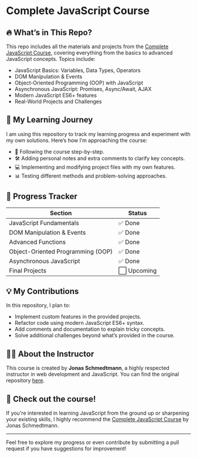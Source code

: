 # Complete JavaScript Course

## 🔥 What’s in This Repo?

This repo includes all the materials and projects from the [Complete JavaScript Course](https://github.com/jonasschmedtmann/complete-javascript-course), covering everything from the basics to advanced JavaScript concepts. Topics include:

- JavaScript Basics: Variables, Data Types, Operators
- DOM Manipulation & Events
- Object-Oriented Programming (OOP) with JavaScript
- Asynchronous JavaScript: Promises, Async/Await, AJAX
- Modern JavaScript ES6+ features
- Real-World Projects and Challenges

## 📌 My Learning Journey

I am using this repository to track my learning progress and experiment with my own solutions. Here’s how I’m approaching the course:

- 📝 Following the course step-by-step.
- 🛠️ Adding personal notes and extra comments to clarify key concepts.
- 💻 Implementing and modifying project files with my own features.
- 📊 Testing different methods and problem-solving approaches.

## 📅 Progress Tracker

| Section                          | Status |
|-----------------------------------|--------|
| JavaScript Fundamentals           | ✅ Done |
| DOM Manipulation & Events         | ✅ Done |
| Advanced Functions                | ✅ Done |
| Object-Oriented Programming (OOP) | ✅ Done |
| Asynchronous JavaScript           | ✅ Done |
| Final Projects                    | ⬜ Upcoming |

## 💡 My Contributions

In this repository, I plan to:
- Implement custom features in the provided projects.
- Refactor code using modern JavaScript ES6+ syntax.
- Add comments and documentation to explain tricky concepts.
- Solve additional challenges beyond what’s provided in the course.

## 👨‍💻 About the Instructor

This course is created by **Jonas Schmedtmann**, a highly respected instructor in web development and JavaScript. You can find the original repository [here](https://github.com/jonasschmedtmann/complete-javascript-course).

## 🚀 Check out the course!

If you're interested in learning JavaScript from the ground up or sharpening your existing skills, I highly recommend the [Complete JavaScript Course](https://www.udemy.com/course/the-complete-javascript-course/) by Jonas Schmedtmann.

---

Feel free to explore my progress or even contribute by submitting a pull request if you have suggestions for improvement!